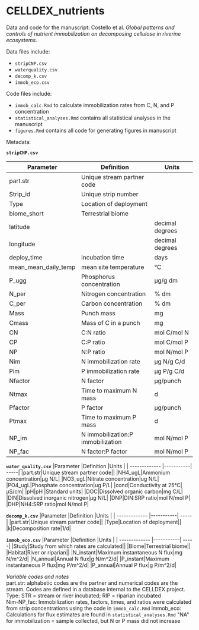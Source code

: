 # CELLDEX_nutrients
Data and code for the manuscript:
Costello et al. *Global patterns and controls of nutrient immobilization on decomposing cellulose in riverine ecosystems*.


Data files include:
  * `stripCNP.csv`
  * `waterquality.csv`
  * `decomp_k.csv`
  * `immob_eco.csv`


Code files include:
  * `immob_calc.Rmd` to calculate immobilization rates from C, N, and P concentration
  * `statistical_analyses.Rmd` contains all statistical analyses in the manuscript
  * `figures.Rmd` contains all code for generating figures in manuscript

Metadata:

__`stripCNP.csv`__

|Parameter     |Definition   |Units  |
| ------------- |-----------| -----|
|part.str|Unique stream partner code||
|Strip_id|Unique strip number||
|Type|Location of deployment||
|biome_short|Terrestrial biome||
|latitude||decimal degrees|
|longitude||decimal degrees|
|deploy_time|incubation time|days|
|mean_mean_daily_temp|mean site temperature|°C|
|P_ugg|Phosphorus concentration| µg/g dm|
|N_per|Nitrogen concentration|% dm|
|C_per|Carbon concentration|% dm|
|Mass|Punch mass|mg|
|Cmass|Mass of C in a punch|mg|
|CN|C:N ratio|mol C/mol N|
|CP|C:P ratio|mol C/mol P|
|NP|N:P ratio|mol N/mol P|
|Nim|N immobilization rate|µg N/g C/d|
|Pim|P immobilization rate|µg P/g C/d|
|Nfactor|N factor|µg/punch |
|Ntmax|Time to maximum N mass|d|
|Pfactor|P factor|µg/punch |
|Ptmax|Time to maximum P mass|d|
|NP_im|N immobilization:P immobilization|mol N/mol P|
|NP_fac|N factor:P factor|mol N/mol P|

__`water_quality.csv`__
|Parameter     |Definition   |Units  |
| ------------- |-----------| -----|
|part.str|Unique stream partner code||
|NH4_ugL|Ammonium concentration|µg N/L|
|NO3_ugL|Nitrate concentration|ug N/L|
|PO4_ugL|Phosphate concentration|ug P/L|
|cond|Conductivity at 25°C|µS/cm|
|pH|pH |Standard units|
|DOC|Dissolved organic carbon|mg C/L|
|DIN|Dissolved inorganic nitrogen|µg N/L|
|DNP|DIN:SRP ratio|mol N/mol P|
|DHP|NH4:SRP ratio|mol N/mol P|

__`decomp_k.csv`__
|Parameter     |Definition   |Units  |
| ------------- |-----------| -----|
|part.str|Unique stream partner code||
|Type|Location of deployment||
|k|Decomposition rate|1/d|

__`immob_eco.csv`__
|Parameter     |Definition   |Units  |
| ------------- |-----------| -----|
|Study|Study from which rates are calculated||
|Biome|Terrestrial biome||
|Habitat|River or riparian||
|N_instant|Maximum instantaneous N flux|mg N/m^2/d|
|N_annual|Annual N flux|g N/m^2/d|
|P_instant|Maximum instantaneous P flux|mg P/m^2/d|
|P_annual|Annual P flux|g P/m^2/d|


_Variable codes and notes_  
part.str: alphabetic codes are the partner and numerical codes are the stream. Codes are defined in a database internal to the CELLDEX project.
Type: STR = stream or river incubated; RIP = riparian incubated  
Nim-NP_fac: Immobilization rates, factors, times, and ratios were calculated from strip concentrations using the code in `immob_calc.Rmd`
immob_eco: Calculations for flux estimates are found in `statistical_analyses.Rmd`
"NA" for immobilization = sample collected, but N or P mass did not increase
